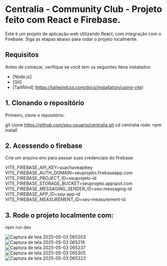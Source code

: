 # Centralia - Community Club - Projeto feito com React e Firebase.

Este é um projeto de aplicação web utilizando React, com integração com o Firebase. Siga as etapas abaixo para rodar o projeto localmente.

## Requisitos

Antes de começar, verifique se você tem os seguintes itens instalados:

- [Node.js]
- [Git]
- [TailWind] (https://tailwindcss.com/docs/installation/using-vite)

## 1. Clonando o repositório

Primeiro, clone o repositório:

git clone https://github.com/seu-usuario/centralia.git
cd centralia
rode: 
npm install

## 2. Acessendo o firebase

Crie um arquivo.env para passar suas credenciais do firebase:

VITE_FIREBASE_API_KEY=suachaveapikey
VITE_FIREBASE_AUTH_DOMAIN=seuprojeto.firebaseapp.com
VITE_FIREBASE_PROJECT_ID=seuprojeto-id
VITE_FIREBASE_STORAGE_BUCKET=seuprojeto.appspot.com
VITE_FIREBASE_MESSAGING_SENDER_ID=seu-messaging-id
VITE_FIREBASE_APP_ID=seu-app-id
VITE_FIREBASE_MEASUREMENT_ID=seu-measurement-id

## 3. Rode o projeto localmente com:
npm run dev

![Captura de tela 2025-05-03 065203](https://github.com/user-attachments/assets/1df0e054-ff36-432a-ac01-6b6f3c11228e)
![Captura de tela 2025-05-03 065218](https://github.com/user-attachments/assets/63ed6373-816e-4c1c-b2d2-fb331799b567)
![Captura de tela 2025-05-03 065237](https://github.com/user-attachments/assets/33bfa73a-9074-46df-ac13-15cd3253179e)
![Captura de tela 2025-05-03 065305](https://github.com/user-attachments/assets/46ca1714-7ec7-4b77-a847-a905ce107487)
![Captura de tela 2025-05-03 065322](https://github.com/user-attachments/assets/508f19d5-f029-49d0-9f98-1d6484f348e7)






